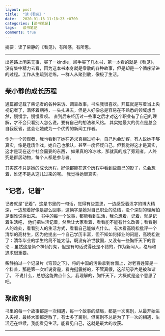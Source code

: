 ```yaml
---
layout: post
title:  "读《看见》"
date:   2020-01-13 11:18:23 +0700
categories: [读书笔记]
tags:   读书笔记
comments: true
---
```


摘要：读了柴静的《看见》，有所感，有所思。

------

出差路上闲来无事，买了一kindle，顺手买了几本书，第一本看的就是《看见》，没有集中精力去看，因为这本书本身就是零散的各种故事，但是却是一个循序渐进的过程。工作从生疏到老练，一群人从聚到散，像极了生活。

## 柴小静的成长历程

通篇都记载了柴记者的各种采访、调查故事，书名我很喜欢。开篇就是写着当上央视记者了，满怀着期待，一头扎进去，但是人好像总是容易在不熟悉的领域想当然，慢慢学，慢慢看呗。
直到后来经历过一些事之后才对这个职业有了自己的理解，才不会只看别人怎么说，要有自己的想法和风格。 其实她最大的优点是总会自我反省，这会让她成为一个优秀的新闻工作者。

作为一个旁观者，我也看到了她在追求真相过程中，自己也会动容，有人说她不够真实，像是逢场作戏，她自己也承认，甚至一度怀疑自己。但我觉得这才是真实，这才是现在这个社会需要的东西，
如果真的冷冰冰，那就真的成了旁观者，人终究是群居动物，每个人都是参与者。

其实这不只是她的成长历程，好像都能在这个历程中看到些自己的影子，总会想着，谁还不是从这儿过来的呢。 我觉得她很真实。

## “记者，记着”

记者就是“记着”，这是书里的一句话，觉得有些意思，一边感受着汉字的博大精深，一边想着好像是那么回事，这俩字是她对自己职业的总结，没个深刻的理解怕是很难说得出来。 书中的每一个故事，都能看到生活，我总想着，记着，就是记着生活吧，
他们把生活记着，然后让大家看着，看看能不能有什么改善；看看别人的难处，看看别人的生活方式，看看自己能做点什么。
有次看高晓松批评一个清华的高材生，因为他提出一个自己学历丰富，但不知如何择业的问题，高晓松说了：清华毕业的学生格局不能太低，既没有济世救国，又没有一些胸怀天下的言论...
虽然这是俩个神仙打架，但是有句话说得还是不错的，作为新闻人，格局和追求很重要。

柴静拍过一个记录片《穹顶之下》，将的中国的污染拿到台面上，对老百姓算是一个科普，那是第一次听说雾霾，看完挺震撼的，不管真假，这部纪录片是被和谐了。
不说什么，总想这能做点什么，我理解的，胸怀天下，大概就是这个意思了吧。

## 聚散离别

书里的每一个故事都是一次相遇，每一个故事的结局，都是一次离别，从最开始进入央视，最终大家都走散了，有太多了离别，但离别不总是为了下一次的相遇，生活还在继续，我能看见生活，能看见自己，这就是最大的收获。

------

